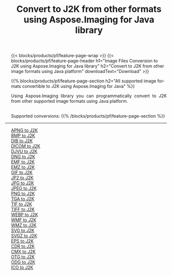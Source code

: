 ﻿---
title: Convert to J2K from other formats using Aspose.Imaging for Java library 
weight: 3920
url: /java/conversion/to/j2k 
lang: en
langdirlevel: 2
locales: zh-hans,ja,it,ru,de,es,fr,nl,id,lt,pl,pt,vi,tr,ko,zh-hant,ar,hi,th,sv,cs,uk,he
description: Using Aspose.Imaging you can convert to J2K from other formats using Java
---

{{< blocks/products/pf/feature-page-wrap >}}
{{< blocks/products/pf/feature-page-header h1="Image Files Conversion to J2K using Aspose.Imaging for Java library" h2="Convert to J2K from other image formats using Java platform" downloadText="Download" >}}


{{% blocks/products/pf/feature-page-section  h2="All supported image formats convertible to J2K using Aspose.Imaging for Java" %}}
<p align=justify>Using Aspose.Imaging library you can programmatically convert to J2K from other supported image formats using Java platform.</p>
<br/>
Supported conversions:
{{% /blocks/products/pf/feature-page-section %}}
<div class="container-fluid productfamilypage bg-gray">
    <div class="convertypes bg-gray agp-content section">
        <div class="container">
		<hr style="margin-left:-20px;"/>
		<div class="row other-converters">
		    <div class='col-md-2 other-converter remove-lp remove-rp'><a href="/imaging/java/conversion/apng-to-j2k" >APNG to J2K</a></div>
<div class='col-md-2 other-converter remove-lp remove-rp'><a href="/imaging/java/conversion/bmp-to-j2k" >BMP to J2K</a></div>
<div class='col-md-2 other-converter remove-lp remove-rp'><a href="/imaging/java/conversion/dib-to-j2k" >DIB to J2K</a></div>
<div class='col-md-2 other-converter remove-lp remove-rp'><a href="/imaging/java/conversion/dicom-to-j2k" >DICOM to J2K</a></div>
<div class='col-md-2 other-converter remove-lp remove-rp'><a href="/imaging/java/conversion/djvu-to-j2k" >DJVU to J2K</a></div>
<div class='col-md-2 other-converter remove-lp remove-rp'><a href="/imaging/java/conversion/dng-to-j2k" >DNG to J2K</a></div>
<div class='col-md-2 other-converter remove-lp remove-rp'><a href="/imaging/java/conversion/emf-to-j2k" >EMF to J2K</a></div>
<div class='col-md-2 other-converter remove-lp remove-rp'><a href="/imaging/java/conversion/emz-to-j2k" >EMZ to J2K</a></div>
<div class='col-md-2 other-converter remove-lp remove-rp'><a href="/imaging/java/conversion/gif-to-j2k" >GIF to J2K</a></div>
<div class='col-md-2 other-converter remove-lp remove-rp'><a href="/imaging/java/conversion/jp2-to-j2k" >JP2 to J2K</a></div>
<div class='col-md-2 other-converter remove-lp remove-rp'><a href="/imaging/java/conversion/jpg-to-j2k" >JPG to J2K</a></div>
<div class='col-md-2 other-converter remove-lp remove-rp'><a href="/imaging/java/conversion/jpeg-to-j2k" >JPEG to J2K</a></div>
<div class='col-md-2 other-converter remove-lp remove-rp'><a href="/imaging/java/conversion/png-to-j2k" >PNG to J2K</a></div>
<div class='col-md-2 other-converter remove-lp remove-rp'><a href="/imaging/java/conversion/tga-to-j2k" >TGA to J2K</a></div>
<div class='col-md-2 other-converter remove-lp remove-rp'><a href="/imaging/java/conversion/tif-to-j2k" >TIF to J2K</a></div>
<div class='col-md-2 other-converter remove-lp remove-rp'><a href="/imaging/java/conversion/tiff-to-j2k" >TIFF to J2K</a></div>
<div class='col-md-2 other-converter remove-lp remove-rp'><a href="/imaging/java/conversion/webp-to-j2k" >WEBP to J2K</a></div>
<div class='col-md-2 other-converter remove-lp remove-rp'><a href="/imaging/java/conversion/wmf-to-j2k" >WMF to J2K</a></div>
<div class='col-md-2 other-converter remove-lp remove-rp'><a href="/imaging/java/conversion/wmz-to-j2k" >WMZ to J2K</a></div>
<div class='col-md-2 other-converter remove-lp remove-rp'><a href="/imaging/java/conversion/svg-to-j2k" >SVG to J2K</a></div>
<div class='col-md-2 other-converter remove-lp remove-rp'><a href="/imaging/java/conversion/svgz-to-j2k" >SVGZ to J2K</a></div>
<div class='col-md-2 other-converter remove-lp remove-rp'><a href="/imaging/java/conversion/eps-to-j2k" >EPS to J2K</a></div>
<div class='col-md-2 other-converter remove-lp remove-rp'><a href="/imaging/java/conversion/cdr-to-j2k" >CDR to J2K</a></div>
<div class='col-md-2 other-converter remove-lp remove-rp'><a href="/imaging/java/conversion/cmx-to-j2k" >CMX to J2K</a></div>
<div class='col-md-2 other-converter remove-lp remove-rp'><a href="/imaging/java/conversion/otg-to-j2k" >OTG to J2K</a></div>
<div class='col-md-2 other-converter remove-lp remove-rp'><a href="/imaging/java/conversion/odg-to-j2k" >ODG to J2K</a></div>
<div class='col-md-2 other-converter remove-lp remove-rp'><a href="/imaging/java/conversion/ico-to-j2k" >ICO to J2K</a></div>
                </div>
        </div>
    </div>
</div>
<br/>

